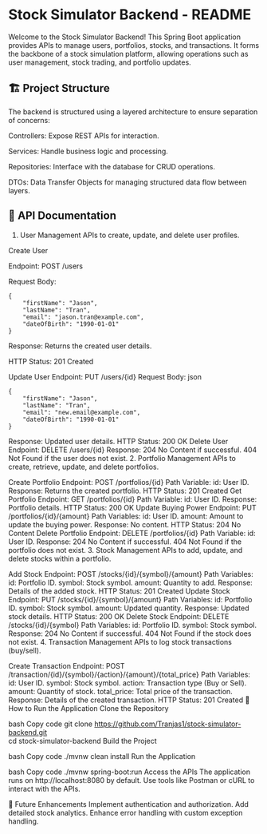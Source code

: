 # Stock Simulator Backend - README
Welcome to the Stock Simulator Backend! This Spring Boot application provides APIs to manage users, portfolios, stocks, and transactions. It forms the backbone of a stock simulation platform, allowing operations such as user management, stock trading, and portfolio updates.

## 🏗️ Project Structure
The backend is structured using a layered architecture to ensure separation of concerns:

Controllers: Expose REST APIs for interaction.

Services: Handle business logic and processing.

Repositories: Interface with the database for CRUD operations.

DTOs: Data Transfer Objects for managing structured data flow between layers.

## 📖 API Documentation
1. User Management
APIs to create, update, and delete user profiles.

Create User

Endpoint: POST /users

Request Body:
```
{
    "firstName": "Jason",
    "lastName": "Tran",
    "email": "jason.tran@example.com",
    "dateOfBirth": "1990-01-01"
}
```
Response: Returns the created user details.

HTTP Status: 201 Created

Update User
Endpoint: PUT /users/{id}
Request Body:
json
```
{
    "firstName": "Jason",
    "lastName": "Tran",
    "email": "new.email@example.com",
    "dateOfBirth": "1990-01-01"
}
```
Response: Updated user details.
HTTP Status: 200 OK
Delete User
Endpoint: DELETE /users/{id}
Response:
204 No Content if successful.
404 Not Found if the user does not exist.
2. Portfolio Management
APIs to create, retrieve, update, and delete portfolios.

Create Portfolio
Endpoint: POST /portfolios/{id}
Path Variable:
id: User ID.
Response: Returns the created portfolio.
HTTP Status: 201 Created
Get Portfolio
Endpoint: GET /portfolios/{id}
Path Variable:
id: User ID.
Response: Portfolio details.
HTTP Status: 200 OK
Update Buying Power
Endpoint: PUT /portfolios/{id}/{amount}
Path Variables:
id: User ID.
amount: Amount to update the buying power.
Response: No content.
HTTP Status: 204 No Content
Delete Portfolio
Endpoint: DELETE /portfolios/{id}
Path Variable:
id: User ID.
Response:
204 No Content if successful.
404 Not Found if the portfolio does not exist.
3. Stock Management
APIs to add, update, and delete stocks within a portfolio.

Add Stock
Endpoint: POST /stocks/{id}/{symbol}/{amount}
Path Variables:
id: Portfolio ID.
symbol: Stock symbol.
amount: Quantity to add.
Response: Details of the added stock.
HTTP Status: 201 Created
Update Stock
Endpoint: PUT /stocks/{id}/{symbol}/{amount}
Path Variables:
id: Portfolio ID.
symbol: Stock symbol.
amount: Updated quantity.
Response: Updated stock details.
HTTP Status: 200 OK
Delete Stock
Endpoint: DELETE /stocks/{id}/{symbol}
Path Variables:
id: Portfolio ID.
symbol: Stock symbol.
Response:
204 No Content if successful.
404 Not Found if the stock does not exist.
4. Transaction Management
APIs to log stock transactions (buy/sell).

Create Transaction
Endpoint: POST /transaction/{id}/{symbol}/{action}/{amount}/{total_price}
Path Variables:
id: User ID.
symbol: Stock symbol.
action: Transaction type (Buy or Sell).
amount: Quantity of stock.
total_price: Total price of the transaction.
Response: Details of the created transaction.
HTTP Status: 201 Created
🚀 How to Run the Application
Clone the Repository

bash
Copy code
git clone https://github.com/Tranjas1/stock-simulator-backend.git  
cd stock-simulator-backend
Build the Project

bash
Copy code
./mvnw clean install
Run the Application

bash
Copy code
./mvnw spring-boot:run
Access the APIs
The application runs on http://localhost:8080 by default. Use tools like Postman or cURL to interact with the APIs.

🌟 Future Enhancements
Implement authentication and authorization.
Add detailed stock analytics.
Enhance error handling with custom exception handling.